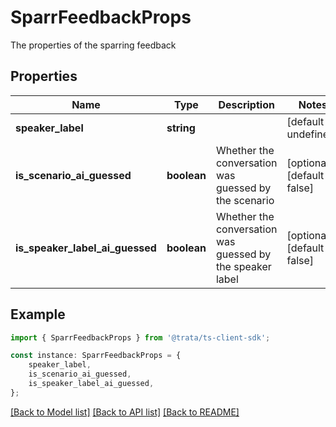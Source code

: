 # SparrFeedbackProps

The properties of the sparring feedback

## Properties

Name | Type | Description | Notes
------------ | ------------- | ------------- | -------------
**speaker_label** | **string** |  | [default to undefined]
**is_scenario_ai_guessed** | **boolean** | Whether the conversation was guessed by the scenario | [optional] [default to false]
**is_speaker_label_ai_guessed** | **boolean** | Whether the conversation was guessed by the speaker label | [optional] [default to false]

## Example

```typescript
import { SparrFeedbackProps } from '@trata/ts-client-sdk';

const instance: SparrFeedbackProps = {
    speaker_label,
    is_scenario_ai_guessed,
    is_speaker_label_ai_guessed,
};
```

[[Back to Model list]](../README.md#documentation-for-models) [[Back to API list]](../README.md#documentation-for-api-endpoints) [[Back to README]](../README.md)
